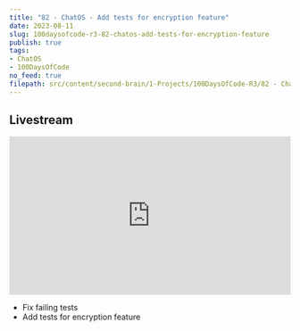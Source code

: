 ```yaml
---
title: "82 - ChatOS - Add tests for encryption feature"
date: 2023-08-11
slug: 100daysofcode-r3-82-chatos-add-tests-for-encryption-feature
publish: true
tags:
- ChatOS
- 100DaysOfCode
no_feed: true
filepath: src/content/second-brain/1-Projects/100DaysOfCode-R3/82 - ChatOS - Add tests for encryption feature.md
---
```


## Livestream

<iframe width="100%" style="aspect-ratio: 16 / 9;" src="https://www.youtube.com/embed/Omd1xLhVlfA" title="YouTube video player" frameborder="0" allow="accelerometer; autoplay; clipboard-write; encrypted-media; gyroscope; picture-in-picture; web-share" allowfullscreen></iframe>

* Fix failing tests
* Add tests for encryption feature
